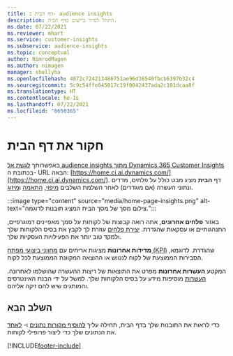 ```yaml
---
title: דף הבית ב- audience insights
description: התחל לסייר ביישום בדף הבית.
ms.date: 07/22/2021
ms.reviewer: mhart
ms.service: customer-insights
ms.subservice: audience-insights
ms.topic: conceptual
author: NimrodMagen
ms.author: nimagen
manager: shellyha
ms.openlocfilehash: 4072c724213486751ae96d38549fbcb6397b32c4
ms.sourcegitcommit: 5c9c54ffe045017c19f0042437ada2c101dcaa0f
ms.translationtype: HT
ms.contentlocale: he-IL
ms.lasthandoff: 07/22/2021
ms.locfileid: "6650365"
---
```

# <a name="explore-the-home-page"></a>חקור את דף הבית

באפשרותך [לגשת אל audience insights מתוך Dynamics 365 Customer Insights](https://home.ci.ai.dynamics.com/) בכתובת ה- URL הבאה: [https://home.ci.ai.dynamics.com/](https://home.ci.ai.dynamics.com/).
דף **הבית** מציג מבט כולל על פלחים, מדדים ונתוני העשרה (אם מוגדרים) לאחר השלמת השלבים [מיפוי](map-entities.md), [התאמה](match-entities.md) ו[מיזוג](merge-entities.md).

:::image type="content" source="media/home-page-insights.png" alt-text="צילום מסך של מסך הבית המציג תובנות לדוגמה.":::

באזור **פלחים אחרונים**, אתה רואה קבוצות של לקוחות על סמך מאפיינים דמוגרפיים, התנהגותיים או עסקאות שהגדרת. [יצירת פלחים](segments.md) עוזרת לך לקבץ את בסיס הלקוחות שלך ולמקד טוב יותר את הפעילויות העסקיות שלך.

**מדידות אחרונות** מציגות אריחים עם [מחווני ביצועי מפתח (KPI)](measures.md) שהגדרת. לדוגמא, הסבירות הממוצעת של לקוח לנטוש או ההוצאה המקוונת הממוצעת לכל לקוח.

המקטע **העשרות אחרונות** מפרט את התוצאות של ריצות ההעשרה שהושלמו לאחרונה. [העשרות](enrichment-hub.md) מוסיפות מידע על בסיס הלקוחות שלך. למשל על ידי הבנת האינטרסים והמותגים שיש להם זיקה אליהם.

## <a name="next-step"></a>השלב הבא

כדי לראות את התובנות שלך בדף הבית, תחילה עליך [להוסיף מקורות נתונים](data-sources.md) ו- [לאחד](data-unification.md) את הנתונים שלך כדי ליצור פרופילי לקוחות.

[!INCLUDE[footer-include](../includes/footer-banner.md)]
